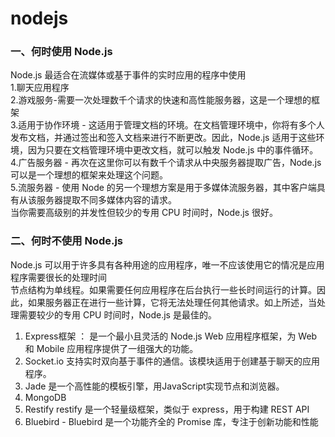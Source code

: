 <h1>nodejs</h1>
<h3> 一、何时使用 Node.js </h3>
<p>Node.js 最适合在流媒体或基于事件的实时应用的程序中使用<br/>
1.聊天应用程序<br/>
2.游戏服务-需要一次处理数千个请求的快速和高性能服务器，这是一个理想的框架<br/>
3.适用于协作环境 - 这适用于管理文档的环境。在文档管理环境中，你将有多个人发布文档，并通过签出和签入文档来进行不断更改。因此，Node.js 适用于这些环境，因为只要在文档管理环境中更改文档，就可以触发 Node.js 中的事件循环。<br/>
4.广告服务器 - 再次在这里你可以有数千个请求从中央服务器提取广告，Node.js 可以是一个理想的框架来处理这个问题。<br/>
5.流服务器 - 使用 Node 的另一个理想方案是用于多媒体流服务器，其中客户端具有从该服务器提取不同多媒体内容的请求。<br/>
当你需要高级别的并发性但较少的专用 CPU 时间时，Node.js 很好。<br/></p>
<h3>二、何时不使用 Node.js</h3>
<p>Node.js 可以用于许多具有各种用途的应用程序，唯一不应该使用它的情况是应用程序需要很长的处理时间<br/>
节点结构为单线程。如果需要任何应用程序在后台执行一些长时间运行的计算。因此，如果服务器正在进行一些计算，它将无法处理任何其他请求。如上所述，当处理需要较少的专用 CPU 时间时，Node.js 是最佳的。
</p>
<ol>
<li>Express框架 ： 是一个最小且灵活的 Node.js Web 应用程序框架，为 Web 和 Mobile 应用程序提供了一组强大的功能。</li>
<li>Socket.io 支持实时双向基于事件的通信。该模块适用于创建基于聊天的应用程序。</li>
<li>Jade 是一个高性能的模板引擎，用JavaScript实现节点和浏览器。</li>
<li>MongoDB </li>
<li>Restify  restify 是一个轻量级框架，类似于 express，用于构建 REST API</li>
<li>Bluebird - Bluebird 是一个功能齐全的 Promise 库，专注于创新功能和性能</li>
</ol>